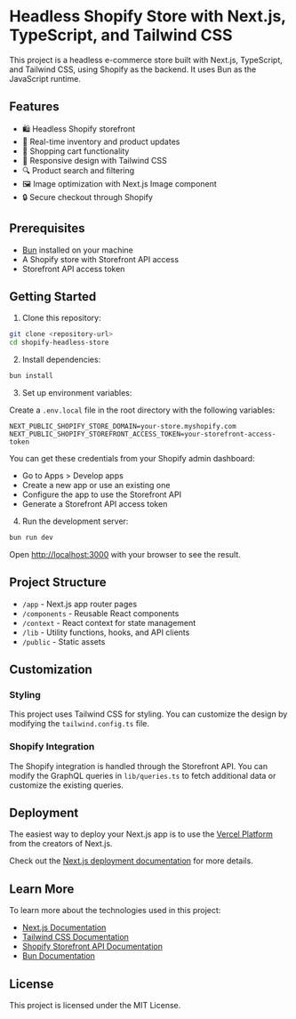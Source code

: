 # Headless Shopify Store with Next.js, TypeScript, and Tailwind CSS

This project is a headless e-commerce store built with Next.js, TypeScript, and Tailwind CSS, using Shopify as the backend. It uses Bun as the JavaScript runtime.

## Features

- 🛍️ Headless Shopify storefront
- 🔄 Real-time inventory and product updates
- 🛒 Shopping cart functionality
- 📱 Responsive design with Tailwind CSS
- 🔍 Product search and filtering
- 🖼️ Image optimization with Next.js Image component
- 🔒 Secure checkout through Shopify

## Prerequisites

- [Bun](https://bun.sh/) installed on your machine
- A Shopify store with Storefront API access
- Storefront API access token

## Getting Started

1. Clone this repository:

```bash
git clone <repository-url>
cd shopify-headless-store
```

2. Install dependencies:

```bash
bun install
```

3. Set up environment variables:

Create a `.env.local` file in the root directory with the following variables:

```
NEXT_PUBLIC_SHOPIFY_STORE_DOMAIN=your-store.myshopify.com
NEXT_PUBLIC_SHOPIFY_STOREFRONT_ACCESS_TOKEN=your-storefront-access-token
```

You can get these credentials from your Shopify admin dashboard:
- Go to Apps > Develop apps
- Create a new app or use an existing one
- Configure the app to use the Storefront API
- Generate a Storefront API access token

4. Run the development server:

```bash
bun run dev
```

Open [http://localhost:3000](http://localhost:3000) with your browser to see the result.

## Project Structure

- `/app` - Next.js app router pages
- `/components` - Reusable React components
- `/context` - React context for state management
- `/lib` - Utility functions, hooks, and API clients
- `/public` - Static assets

## Customization

### Styling

This project uses Tailwind CSS for styling. You can customize the design by modifying the `tailwind.config.ts` file.

### Shopify Integration

The Shopify integration is handled through the Storefront API. You can modify the GraphQL queries in `lib/queries.ts` to fetch additional data or customize the existing queries.

## Deployment

The easiest way to deploy your Next.js app is to use the [Vercel Platform](https://vercel.com/new) from the creators of Next.js.

Check out the [Next.js deployment documentation](https://nextjs.org/docs/app/building-your-application/deploying) for more details.

## Learn More

To learn more about the technologies used in this project:

- [Next.js Documentation](https://nextjs.org/docs)
- [Tailwind CSS Documentation](https://tailwindcss.com/docs)
- [Shopify Storefront API Documentation](https://shopify.dev/docs/api/storefront)
- [Bun Documentation](https://bun.sh/docs)

## License

This project is licensed under the MIT License.
